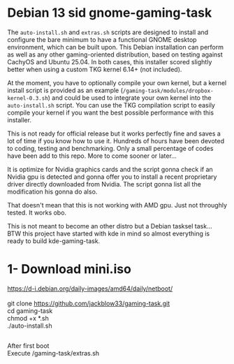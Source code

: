 # Debian 13 sid gnome-gaming-task <br>
The `auto-install.sh` and `extras.sh` scripts are designed to install and configure the bare minimum to have a functional GNOME desktop environment, which can be built upon. This Debian installation can perform as well as any other gaming-oriented distribution, based on testing against CachyOS and Ubuntu 25.04. In both cases, this installer scored slightly better when using a custom TKG kernel 6.14+ (not included).<br>

At the moment, you have to optionally compile your own kernel, but a kernel install script is provided as an example (`/gaming-task/modules/dropbox-kernel-0.3.sh`) and could be used to integrate your own kernel into the `auto-install.sh` script. You can use the TKG compilation script to easily compile your kernel if you want the best possible performance with this installer.<br>

This is not ready for official release but it works perfectly fine and saves a lot of time if you know how to use it. Hundreds of hours have been devoted to coding, testing and benchmarking. Only a small percentage of codes have been add to this repo. More to come sooner or later...  <br>

It is optimize for Nvidia graphics cards and the script gonna check if an Nvidia gpu is detected and gonna offer you to install a recent proprietary driver directly downloaded from Nvidia. The script gonna list all the modification his gonna do also. <br>

That doesn't mean that this is not working with AMD gpu. Just not throughly tested. It works obo. <br>

This is not meant to become an other distro but a Debian tasksel task...<br>
BTW this project have started with kde in mind so almost everything is ready to build kde-gaming-task.
# 1- Download mini.iso

https://d-i.debian.org/daily-images/amd64/daily/netboot/ <br>
<br>
git clone https://github.com/jackblow33/gaming-task.git <br>
cd gaming-task <br>
chmod +x *.sh <br>
./auto-install.sh <br>

##
After first boot <br>
Execute /gaming-task/extras.sh <br>

